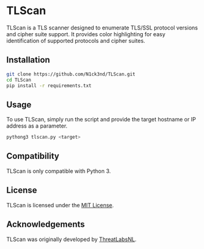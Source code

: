 # TLScan

TLScan is a TLS scanner designed to enumerate TLS/SSL protocol versions and cipher suite support. It provides color highlighting for easy identification of supported protocols and cipher suites.

## Installation

```bash
git clone https://github.com/N1ck3nd/TLScan.git
cd TLScan
pip install -r requirements.txt
```

## Usage

To use TLScan, simply run the script and provide the target hostname or IP address as a parameter.

```bash
pythong3 tlscan.py <target>
```

## Compatibility

TLScan is only compatible with Python 3.

## License

TLScan is licensed under the [MIT License](https://github.com/ThreatLabsNL/TLScan/blob/master/License.txt).

## Acknowledgements

TLScan was originally developed by [ThreatLabsNL](https://github.com/ThreatLabsNL/TLScan). 
